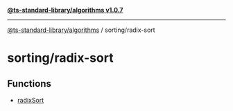 [**@ts-standard-library/algorithms v1.0.7**](../../README.md)

***

[@ts-standard-library/algorithms](../../modules.md) / sorting/radix-sort

# sorting/radix-sort

## Functions

- [radixSort](functions/radixSort.md)
